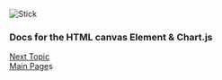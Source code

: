 ![Stick](https://images.unsplash.com/photo-1456143077270-30de0a1bf7bc?ixlib=rb-1.2.1&ixid=eyJhcHBfaWQiOjEyMDd9&auto=format&fit=crop&w=500&q=60)

### Docs for the HTML canvas Element & Chart.js
[Next Topic](class-013.md)  
[Main Page](README.md)s